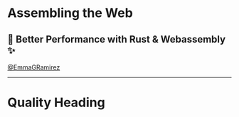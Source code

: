 # Assembling the Web
## 🔧 Better Performance with Rust & Webassembly ✨

[@EmmaGRamirez](https://twitter.com/EmmaGRamirez)

---

# Quality Heading
